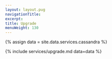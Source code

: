 ```yaml
---
layout: layout.pug
navigationTitle:
excerpt:
title: Upgrade
menuWeight: 130
---
```

{% assign data = site.data.services.cassandra %}

{% include services/upgrade.md data=data %}
